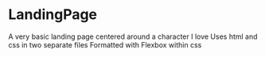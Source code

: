 # LandingPage
A very basic landing page centered around a character I love
Uses html and css in two separate files
Formatted with Flexbox within css
